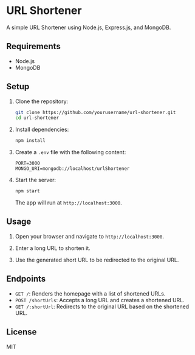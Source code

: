 # URL Shortener

A simple URL Shortener using Node.js, Express.js, and MongoDB.

## Requirements

- Node.js
- MongoDB

## Setup

1. Clone the repository:

    ```bash
    git clone https://github.com/yourusername/url-shortener.git
    cd url-shortener
    ```

2. Install dependencies:

    ```bash
    npm install
    ```

3. Create a `.env` file with the following content:

    ```env
    PORT=3000
    MONGO_URI=mongodb://localhost/urlShortener
    ```

4. Start the server:

    ```bash
    npm start
    ```

    The app will run at `http://localhost:3000`.

## Usage

1. Open your browser and navigate to `http://localhost:3000`.

2. Enter a long URL to shorten it.

3. Use the generated short URL to be redirected to the original URL.

## Endpoints

- `GET /`: Renders the homepage with a list of shortened URLs.
- `POST /shortUrls`: Accepts a long URL and creates a shortened URL.
- `GET /:shortUrl`: Redirects to the original URL based on the shortened URL.

## License

MIT
